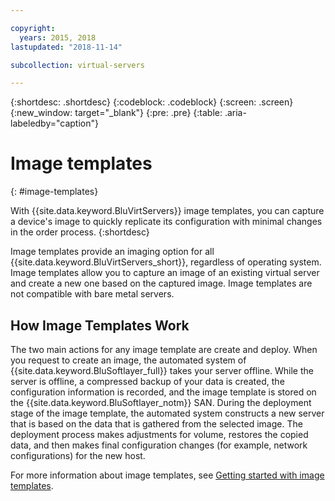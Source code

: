 ```yaml
---

copyright:
  years: 2015, 2018
lastupdated: "2018-11-14"

subcollection: virtual-servers

---
```


{:shortdesc: .shortdesc}
{:codeblock: .codeblock}
{:screen: .screen}
{:new_window: target="_blank"}
{:pre: .pre}
{:table: .aria-labeledby="caption"}

# Image templates
{: #image-templates}

With {{site.data.keyword.BluVirtServers}} image templates, you can capture a device's image to quickly replicate its configuration with minimal changes in the order process.
{:shortdesc}

Image templates provide an imaging option for all {{site.data.keyword.BluVirtServers_short}}, regardless of operating system. Image templates allow you to capture an image of an existing virtual server and create a new one based on the captured image. Image templates are not compatible with bare metal servers.

## How Image Templates Work
The two main actions for any image template are create and deploy. When you request to create an image, the automated system of {{site.data.keyword.BluSoftlayer_full}} takes your server offline. While the server is offline, a compressed backup of your data is created, the configuration information is recorded, and the image template is stored on the {{site.data.keyword.BluSoftlayer_notm}} SAN. During the deployment stage of the image template, the automated system constructs a new server that is based on the data that is gathered from the selected image. The deployment process makes adjustments for volume, restores the copied data, and then makes final configuration changes (for example, network configurations) for the new host.

For more information about image templates, see [Getting started with image templates](/docs/infrastructure/image-templates?topic=image-templates-getting-started-with-image-templates).
